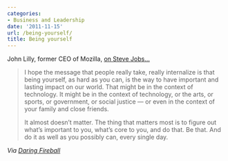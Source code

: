 ```yaml
---
categories:
- Business and Leadership
date: '2011-11-15'
url: /being-yourself/
title: Being yourself
---
```


John Lilly, former CEO of Mozilla, <a href="http://john.jubjubs.net/2011/10/09/steve-jobs/">on Steve Jobs...</a>

<blockquote>I hope the message that people really take, really internalize is that being yourself, as hard as you can, is the way to have important and lasting impact on our world. That might be in the context of technology. It might be in the context of technology, or the arts, or sports, or government, or social justice — or even in the context of your family and close friends.

It almost doesn’t matter. The thing that matters most is to figure out what’s important to you, what’s core to you, and do that. Be that. And do it as well as you possibly can, every single day.</blockquote>

<em>Via <a href="http://daringfireball.net/linked/2011/10/09/fuck-michael-dell">Daring Fireball</a></em>